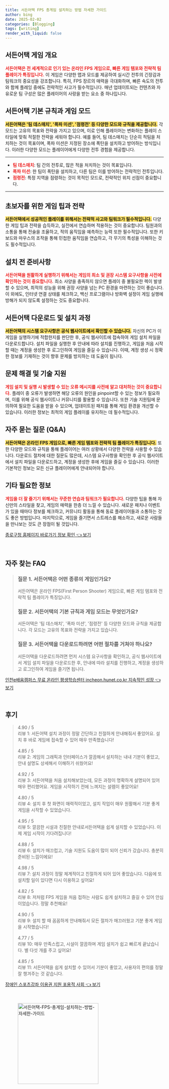 ```yaml
---
title: 서든어택 FPS 총게임 설치하는 방법 자세한 가이드
author: bing
date: 2025-02-02
categories: [Blogging]
tags: [writing]
render_with_liquid: false
---
```



<h2 id='게임_개요'>서든어택 게임 개요</h2>

<p><b><span style="color: #ee2323;">서든어택은 전 세계적으로 인기 있는 온라인 FPS 게임으로, 빠른 게임 템포와 전략적 팀 플레이가 특징입니다.</span></b> 이 게임은 다양한 맵과 모드를 제공하여 실시간 전투의 긴장감과 팀워크의 중요성을 강조합니다. 특히, FPS 장르의 매력을 극대화하며, 빠른 속도의 전투와 함께 플레잉 중에도 전략적인 사고가 필수적입니다. 매년 업데이트되는 컨텐츠와 자유로운 팀 구성은 많은 플레이어의 사랑을 받는 요소 중 하나입니다.</p>

<h2 id='게임_규칙_및_모드'>서든어택 기본 규칙과 게임 모드</h2>

<p><b><span style="background-color: #ffe066;">서든어택은 '팀 데스매치', '폭파 미션', '점령전' 등 다양한 모드와 규칙을 제공합니다.</span></b> 각 모드는 고유의 목표와 전략을 가지고 있으며, 이로 인해 플레이어는 변화하는 플레이 스타일에 맞춰 적절한 전략을 세워야 합니다. 예를 들어, 팀 데스매치는 단순히 적팀을 처치하는 것이 목표이며, 폭파 미션은 지정된 장소에 폭탄을 설치하고 방어하는 방식입니다. 이러한 다양한 모드는 플레이어에게 다양한 전투 경험을 제공합니다.</p>

<hr />

<ul>
    <li><b><span style="color: #ee2323;">팀 데스매치</span></b>: 팀 간의 전투로, 많은 적을 처치하는 것이 목표입니다.</li>
    <li><b><span style="color: #ee2323;">폭파 미션</span></b>: 한 팀이 폭탄을 설치하고, 다른 팀은 이를 방어하는 전략적인 전투입니다.</li>
    <li><b><span style="color: #ee2323;">점령전</span></b>: 특정 지역을 점령하는 것이 목적인 모드로, 전략적인 위치 선점이 중요합니다.</li>
</ul>

<hr />

<h2 id='초보자_팁_및_전략'>초보자를 위한 게임 팁과 전략</h2>

<p><b><span style="background-color: #ffe066;">서든어택에서 성공적인 플레이를 위해서는 전략적 사고와 팀워크가 필수적입니다.</span></b> 다양한 게임 팁과 전략을 습득하고, 실전에서 연습하며 적용하는 것이 중요합니다. 팀원과의 소통을 통해 전술을 조율하고, 적의 움직임을 예측하는 능력 또한 필수적입니다. 또한 키보드와 마우스의 조작을 통해 민첩한 움직임을 연습하고, 각 무기의 특성을 이해하는 것도 필수적입니다.</p>

<h2 id='설치_전_준비'>설치 전 준비사항</h2>

<p><b><span style="color: #ee2323;">서든어택을 원활하게 실행하기 위해서는 게임의 최소 및 권장 시스템 요구사항을 사전에 확인하는 것이 중요합니다.</span></b> 최소 사양을 충족하지 않으면 플레이 중 불필요한 렉이 발생할 수 있으며, 최적의 성능을 위해 권장 사양을 넘는 PC 환경을 마련하는 것이 좋습니다. 이 외에도, 인터넷 연결 상태를 체크하고, 백신 프로그램이나 방화벽 설정이 게임 실행에 방해가 되지 않도록 설정하는 것도 중요합니다.</p>

<h2 id='다운로드및설치_과정'>서든어택 다운로드 및 설치 과정</h2>

<p><b><span style="background-color: #ffe066;">서든어택의 시스템 요구사항은 공식 웹사이트에서 확인할 수 있습니다.</span></b> 자신의 PC가 이 게임을 실행하기에 적합한지를 판단한 후, 공식 웹사이트에 접속하여 게임 설치 파일을 다운로드합니다. 설치 파일을 실행한 후 안내에 따라 설치를 진행하고, 게임을 처음 시작할 때는 계정을 생성한 후 로그인하여 게임을 즐길 수 있습니다. 이때, 계정 생성 시 정확한 정보를 기재하는 것이 향후 문제를 방지하는 데 도움이 됩니다.</p>

<h2 id='문제해결_및_기술_지원'>문제 해결 및 기술 지원</h2>

<p><b><span style="color: #ee2323;">게임 설치 및 실행 시 발생할 수 있는 오류 메시지를 사전에 알고 대처하는 것이 중요합니다.</span></b> 플레이 중 오류가 발생하면 해당 오류의 원인을 pinpoint할 수 있는 정보가 필요하며, 이를 위해 공식 웹사이트나 커뮤니티를 활용할 수 있습니다. 또한 기술 지원팀에 문의하여 필요한 도움을 받을 수 있으며, 업데이트된 패치를 통해 게임 환경을 개선할 수 있습니다. 이러한 정보는 최적의 게임 플레이를 유지하는 데 필수적입니다.</p>

<h2 id='자주_묻는_질문'>자주 묻는 질문 (Q&A)</h2>

<p><b><span style="background-color: #ffe066;">서든어택은 온라인 FPS 게임으로, 빠른 게임 템포와 전략적 팀 플레이가 특징입니다.</span></b> 또한 다양한 모드와 규칙을 통해 플레이어는 여러 상황에서 다양한 전략을 사용할 수 있습니다. 다운로드 절차에 대한 질문도 많은데, 시스템 요구사항을 확인한 후 공식 웹사이트에서 설치 파일을 다운로드하고, 계정을 생성한 후에 게임을 즐길 수 있습니다. 이러한 기본적인 정보는 모든 신규 플레이어에게 안내되어야 합니다.</p>

<h2 id='기타_정보'>기타 필요한 정보</h2>

<p><b><span style="color: #ee2323;">게임을 더 잘 즐기기 위해서는 꾸준한 연습과 팀워크가 필요합니다.</span></b> 다양한 팁을 통해 자신만의 스타일을 찾고, 게임의 매력을 한층 더 느낄 수 있습니다. 새로운 패치나 이벤트가 있을 때마다 정보를 체크하고, 커뮤니티 활동을 통해 동료 플레이어들과 소통하는 것도 좋은 방법입니다. 마지막으로, 게임을 즐기면서 스트레스를 해소하고, 새로운 사람들을 만나보는 것도 큰 장점이 될 것입니다.</p>


<p><a class="click-button" title="종로구청 홈페이지 바로가기 정보 확인" href="https://adkhouse.github.io/posts/%EC%A2%85%EB%A1%9C%EA%B5%AC%EC%B2%AD-%ED%99%88%ED%8E%98%EC%9D%B4%EC%A7%80-%EB%B0%94%EB%A1%9C%EA%B0%80%EA%B8%B0-%EC%A0%95%EB%B3%B4-%ED%99%95%EC%9D%B8/" rel="dofollow">종로구청 홈페이지 바로가기 정보 확인 👈 보기</a></p><br>
<h2 id='자주_찾는_FAQ'>자주 찾는 FAQ</h2>
<div itemscope="" itemtype="https://schema.org/FAQPage"> 
<blockquote> 
<div itemscope="" itemprop="mainEntity" itemtype="https://schema.org/Question"> 
<h3 itemprop="name">질문 1. 서든어택은 어떤 종류의 게임인가요?</h3> 
<div itemscope="" itemprop="acceptedAnswer" itemtype="https://schema.org/Answer"> 
<span itemprop="text"> 
<p>서든어택은 온라인 FPS(First Person Shooter) 게임으로, 빠른 게임 템포와 전략적 팀 플레이가 특징입니다.</p> 
</span> 
</div> 
</div> 
<div itemscope="" itemprop="mainEntity" itemtype="https://schema.org/Question"> 
<h3 itemprop="name">질문 2. 서든어택의 기본 규칙과 게임 모드는 무엇인가요?</h3> 
<div itemscope="" itemprop="acceptedAnswer" itemtype="https://schema.org/Answer"> 
<span itemprop="text"> 
<p>서든어택은 '팀 데스매치', '폭파 미션', '점령전' 등 다양한 모드와 규칙을 제공합니다. 각 모드는 고유의 목표와 전략을 가지고 있습니다.</p> 
</span> 
</div> 
</div> 
<div itemscope="" itemprop="mainEntity" itemtype="https://schema.org/Question"> 
<h3 itemprop="name">질문 3. 서든어택을 다운로드하려면 어떤 절차를 거쳐야 하나요?</h3> 
<div itemscope="" itemprop="acceptedAnswer" itemtype="https://schema.org/Answer"> 
<span itemprop="text"> 
<p>서든어택을 다운로드하려면 먼저 시스템 요구사항을 확인하고, 공식 웹사이트에서 게임 설치 파일을 다운로드한 후, 안내에 따라 설치를 진행하고, 계정을 생성하고 로그인하여 게임을 즐기면 됩니다.</p> 
</span> 
</div> 
</div> 
</blockquote> 
</div>
<p><a class="click-button" title="인천e배움캠퍼스 무료 온라인 평생학습센터 incheon.hunet.co.kr 지속적인 성장" href="https://adkhouse.github.io/posts/%EC%9D%B8%EC%B2%9Ce%EB%B0%B0%EC%9B%80%EC%BA%A0%ED%8D%BC%EC%8A%A4-%EB%AC%B4%EB%A3%8C-%EC%98%A8%EB%9D%BC%EC%9D%B8-%ED%8F%89%EC%83%9D%ED%95%99%EC%8A%B5%EC%84%BC%ED%84%B0-incheon.hunet.co.kr-%EC%A7%80%EC%86%8D%EC%A0%81%EC%9D%B8-%EC%84%B1%EC%9E%A5/" rel="dofollow">인천e배움캠퍼스 무료 온라인 평생학습센터 incheon.hunet.co.kr 지속적인 성장 👈 보기</a></p><br>
<h2 id='후기'>후기</h2>
<div itemscope itemtype="https://schema.org/Product">
  <blockquote>
  <div itemprop="review" itemscope itemtype="https://schema.org/Review">
      <div itemprop="reviewRating" itemscope itemtype="https://schema.org/Rating"> <span itemprop="ratingValue">4.90</span> / <span itemprop="bestRating">5</span> </div>
      <span itemprop="reviewBody">리뷰 1: 서든어택 설치 과정이 정말 간단하고 친절하게 안내해줘서 좋았어요. 설치 후 바로 게임에 접속할 수 있어 매우 만족했습니다!</span>
  </div>
  <br>
  <div itemprop="review" itemscope itemtype="https://schema.org/Review">
      <div itemprop="reviewRating" itemscope itemtype="https://schema.org/Rating"> <span itemprop="ratingValue">4.85</span> / <span itemprop="bestRating">5</span> </div>
      <span itemprop="reviewBody">리뷰 2: 게임의 그래픽과 인터페이스가 깔끔해서 설치하는 내내 기분이 좋았고, 안내 설명도 상세해서 이해하기 쉬웠어요!</span>
  </div>
  <br>
  <div itemprop="review" itemscope itemtype="https://schema.org/Review">
      <div itemprop="reviewRating" itemscope itemtype="https://schema.org/Rating"> <span itemprop="ratingValue">4.92</span> / <span itemprop="bestRating">5</span> </div>
      <span itemprop="reviewBody">리뷰 3: 서든어택을 처음 설치해보았는데, 모든 과정이 명확하게 설명되어 있어 매우 편리했어요. 게임을 시작하기 전에 느껴지는 설렘이 좋았어요!</span>
  </div>
  <br>
  <div itemprop="review" itemscope itemtype="https://schema.org/Review">
      <div itemprop="reviewRating" itemscope itemtype="https://schema.org/Rating"> <span itemprop="ratingValue">4.80</span> / <span itemprop="bestRating">5</span> </div>
      <span itemprop="reviewBody">리뷰 4: 설치 후 첫 화면이 매력적이었고, 설치 작업이 매우 원활해서 기분 좋게 게임을 시작할 수 있었습니다.</span>
  </div>
  <br>
  <div itemprop="review" itemscope itemtype="https://schema.org/Review">
      <div itemprop="reviewRating" itemscope itemtype="https://schema.org/Rating"> <span itemprop="ratingValue">4.95</span> / <span itemprop="bestRating">5</span> </div>
      <span itemprop="reviewBody">리뷰 5: 깔끔한 시설과 친절한 안내로서든어택을 쉽게 설치할 수 있었습니다. 이제 게임 시작이 기다려집니다!</span>
  </div>
  <br>
  <div itemprop="review" itemscope itemtype="https://schema.org/Review">
      <div itemprop="reviewRating" itemscope itemtype="https://schema.org/Rating"> <span itemprop="ratingValue">4.88</span> / <span itemprop="bestRating">5</span> </div>
      <span itemprop="reviewBody">리뷰 6: 설치가 매끄럽고, 기술 지원도 도움이 많이 되어 신뢰가 갔습니다. 충분히 준비된 느낌이에요!</span>
  </div>
  <br>
  <div itemprop="review" itemscope itemtype="https://schema.org/Review">
      <div itemprop="reviewRating" itemscope itemtype="https://schema.org/Rating"> <span itemprop="ratingValue">4.98</span> / <span itemprop="bestRating">5</span> </div>
      <span itemprop="reviewBody">리뷰 7: 설치 과정이 정말 체계적이고 친절하게 되어 있어 좋았습니다. 다음에 또 설치할 일이 있다면 다시 이용하고 싶어요!</span>
  </div>
  <br>
  <div itemprop="review" itemscope itemtype="https://schema.org/Review">
      <div itemprop="reviewRating" itemscope itemtype="https://schema.org/Rating"> <span itemprop="ratingValue">4.82</span> / <span itemprop="bestRating">5</span> </div>
      <span itemprop="reviewBody">리뷰 8: 저처럼 FPS 게임을 처음 접하는 사람도 쉽게 설치하고 즐길 수 있어 안심이었습니다. 정말 추천해요!</span>
  </div>
  <br>
  <div itemprop="review" itemscope itemtype="https://schema.org/Review">
      <div itemprop="reviewRating" itemscope itemtype="https://schema.org/Rating"> <span itemprop="ratingValue">4.90</span> / <span itemprop="bestRating">5</span> </div>
      <span itemprop="reviewBody">리뷰 9: 설치 할 때 꼼꼼하게 안내해줘서 모든 절차가 매끄러웠고 기분 좋게 게임을 시작했습니다!</span>
  </div>
  <br>
  <div itemprop="review" itemscope itemtype="https://schema.org/Review">
      <div itemprop="reviewRating" itemscope itemtype="https://schema.org/Rating"> <span itemprop="ratingValue">4.77</span> / <span itemprop="bestRating">5</span> </div>
      <span itemprop="reviewBody">리뷰 10: 매우 만족스럽고, 시설이 깔끔하며 게임 설치가 쉽고 빠르게 끝났습니다. 별 다섯 개를 주고 싶어요!</span>
  </div>
  <br>
  <div itemprop="review" itemscope itemtype="https://schema.org/Review">
      <div itemprop="reviewRating" itemscope itemtype="https://schema.org/Rating"> <span itemprop="ratingValue">4.85</span> / <span itemprop="bestRating">5</span> </div>
      <span itemprop="reviewBody">리뷰 11: 서든어택을 쉽게 설치할 수 있어서 기분이 좋았고, 사용자의 편의를 정말 잘 챙겨주는 것 같습니다.</span>
  </div>
  </blockquote>
</div>
<p><a class="click-button" title="장애인 스포츠강좌 이용권 지원 포용적 사회" href="https://adkhouse.github.io/posts/%EC%9E%A5%EC%95%A0%EC%9D%B8-%EC%8A%A4%ED%8F%AC%EC%B8%A0%EA%B0%95%EC%A2%8C-%EC%9D%B4%EC%9A%A9%EA%B6%8C-%EC%A7%80%EC%9B%90-%ED%8F%AC%EC%9A%A9%EC%A0%81-%EC%82%AC%ED%9A%8C/" rel="dofollow">장애인 스포츠강좌 이용권 지원 포용적 사회 👈 보기</a></p><br>
<figure class="image"><img src="https://adkhouse.github.io/assets/img/thumbnail/서든어택-FPS-총게임-설치하는-방법-자세한-가이드.webp" alt="서든어택-FPS-총게임-설치하는-방법-자세한-가이드" width="256" height="256"></figure>